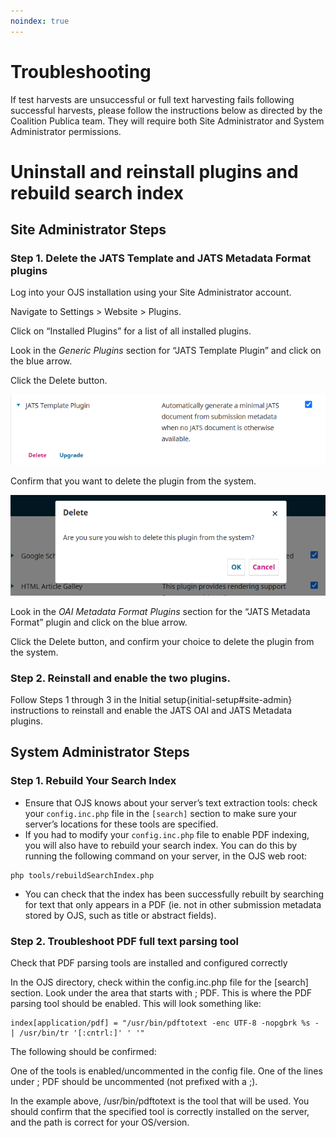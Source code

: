 ```yaml
---
noindex: true
---
```

# Troubleshooting
If test harvests are unsuccessful or full text harvesting fails following successful harvests, please follow the instructions below as directed by the Coalition Publica team. They will require both Site Administrator and System Administrator permissions. 

# Uninstall and reinstall plugins and rebuild search index

## Site Administrator Steps

### Step 1. Delete the JATS Template and JATS Metadata Format plugins

Log into your OJS installation using your Site Administrator account.

Navigate to Settings > Website > Plugins.

Click on “Installed Plugins” for a list of all installed plugins.

Look in the *Generic Plugins* section for “JATS Template Plugin” and click on the blue arrow. 

Click the Delete button.

![JATS Template Plugin with plugin information and a delete button.](./assets/DeleteJatsTemplate.png)

Confirm that you want to delete the plugin from the system.

![Pop up to confirm the choice to delete.](./assets/ConfirmDeleteJatsTemplate.png)

Look in the *OAI Metadata Format Plugins* section for the “JATS Metadata Format” plugin and click on the blue arrow. 

Click the Delete button, and confirm your choice to delete the plugin from the system.

### Step 2. Reinstall and enable the two plugins.

Follow Steps 1 through 3 in the Initial setup{initial-setup#site-admin} instructions to reinstall and enable the JATS OAI and JATS Metadata plugins.

## System Administrator Steps

### Step 1. Rebuild Your Search Index

* Ensure that OJS knows about your server’s text extraction tools: check your `config.inc.php` file in the `[search]` section to make sure your server’s locations for these tools are specified.
* If you had to modify your `config.inc.php` file to enable PDF indexing, you will also have to rebuild your search index. You can do this by running the following command on your server, in the OJS web root:

```
php tools/rebuildSearchIndex.php
```

* You can check that the index has been successfully rebuilt by searching for text that only appears in a PDF (ie. not in other submission metadata stored by OJS, such as title or abstract fields).


### Step 2. Troubleshoot PDF full text parsing tool

Check that PDF parsing tools are installed and configured correctly

In the OJS directory, check within the config.inc.php file for the [search] section. Look under the area that starts with ; PDF. This is where the PDF parsing tool should be enabled. This will look something like:

```
index[application/pdf] = "/usr/bin/pdftotext -enc UTF-8 -nopgbrk %s - | /usr/bin/tr '[:cntrl:]' ' '"
```

The following should be confirmed:

One of the tools is enabled/uncommented in the config file. 
One of the lines under ; PDF should be uncommented (not prefixed with a ;).

In the example above, /usr/bin/pdftotext is the tool that will be used. You should confirm that the specified tool is correctly installed on the server, and the path is correct for your OS/version.

